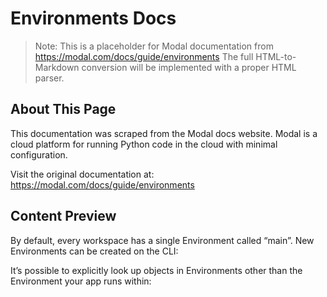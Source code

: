 # Environments Docs

> Note: This is a placeholder for Modal documentation from https://modal.com/docs/guide/environments
> The full HTML-to-Markdown conversion will be implemented with a proper HTML parser.

## About This Page

This documentation was scraped from the Modal docs website. Modal is a cloud platform for running Python code in the cloud with minimal configuration.

Visit the original documentation at: https://modal.com/docs/guide/environments

## Content Preview

By default, every workspace has a single Environment called “main”. New
Environments can be created on the CLI:

It’s possible to explicitly look up objects in Environments other than the Environment
your app runs within:

